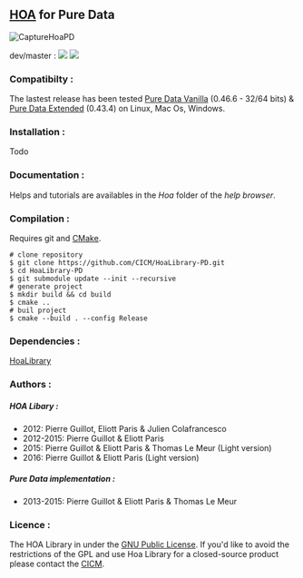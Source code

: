 ## [HOA](http://www.mshparisnord.fr/hoalibrary/ "High Order Ambisonic Library") for Pure Data

![CaptureHoaPD](http://hoalibrary.mshparisnord.fr/wp-content/uploads/2015/06/CaptureHoaPD.png)

dev/master : [<img src="https://travis-ci.org/CICM/HoaLibrary-PD.svg?branch=dev/master">](https://travis-ci.org/CICM/HoaLibrary-PD "Travis CI") [<img src="https://ci.appveyor.com/api/projects/status/github/CICM/HoaLibrary-PD?branch=dev/master&svg=true">](https://ci.appveyor.com/project/CICM/hoalibrary-pd/history "Appveyor CI")

### Compatibilty :

The lastest release has been tested [Pure Data Vanilla](http://msp.ucsd.edu/software.html "PD-Vanilla") (0.46.6 - 32/64 bits) & [Pure Data Extended](https://puredata.info/ "PD-Extended") (0.43.4) on Linux, Mac Os, Windows.

### Installation :  

Todo

### Documentation :

Helps and tutorials are availables in the <em>Hoa</em> folder of the <em>help browser</em>.

### Compilation :

Requires git and [CMake](https://cmake.org/).

```shell
# clone repository
$ git clone https://github.com/CICM/HoaLibrary-PD.git
$ cd HoaLibrary-PD
$ git submodule update --init --recursive
# generate project
$ mkdir build && cd build
$ cmake ..
# buil project
$ cmake --build . --config Release
```

### Dependencies :

[HoaLibrary](https://github.com/CICM/HoaLibrary-Light)

### Authors :

##### HOA Libary :
- 2012: Pierre Guillot, Eliott Paris & Julien Colafrancesco
- 2012-2015: Pierre Guillot & Eliott Paris
- 2015: Pierre Guillot & Eliott Paris & Thomas Le Meur (Light version)
- 2016: Pierre Guillot & Eliott Paris (Light version)

##### Pure Data implementation :
- 2013-2015: Pierre Guillot & Eliott Paris & Thomas Le Meur

### Licence :

The HOA Library in under the [GNU Public License](http://www.gnu.org/copyleft/gpl.html). If you'd like to avoid the restrictions of the GPL and use Hoa Library for a closed-source product please contact the [CICM](http://cicm.mshparisnord.org/).
